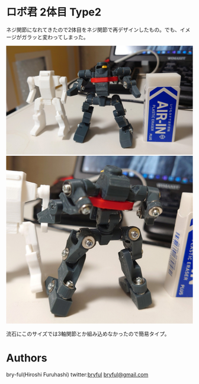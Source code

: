 ﻿# ロボ君  2体目 Type2

ネジ関節になれてきたので2体目をネジ関節で再デザインしたもの。でも、イメージがガラッと変わってしまった。

![r2_1.jpg](r2_1.jpg)
![r2_2.jpg](r2_2.jpg)

流石にこのサイズでは3軸関節とか組み込めなかったので簡易タイプ。

# Authors

bry-ful(Hiroshi Furuhashi)
twitter:[bryful](https://twitter.com/bryful)
bryful@gmail.com


